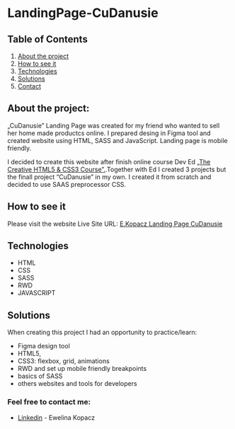 # LandingPage-CuDanusie

## Table of Contents
1. [About the project](#about-the-project)
2. [How to see it](#how-to-see-it)
3. [Technologies](#technologies)
4. [Solutions](#solutions)
5. [Contact](#feel-free-to-contact-me)

## About the project:
„CuDanusie” Landing Page was created for my friend who wanted to sell her home made productcs online. I prepared desing in Figma tool and created website using HTML, SASS and JavaScript. Landing page is mobile friendly. 

I decided to create this website after finish online course Dev Ed [„The Creative HTML5 & CSS3 Course”.](https://developedbyed.com/p/the-creative-html5-css3-course).Together with Ed I created 3 projects but the finall project “CuDanusie” in my own. I created it from scratch and decided to use SAAS preprocessor CSS.

## How to see it
Please visit the website Live Site URL: [E.Kopacz Landing Page CuDanusie](http://cudanusie.ekopacz.pl)

## Technologies
* HTML
* CSS
* SASS
* RWD
* JAVASCRIPT

## Solutions
When creating this project I had an opportunity to practice/learn:
* Figma design tool
* HTML5, 
* CSS3: flexbox, grid, animations
* RWD and set up mobile friendly breakpoints
* basics of SASS
* others websites and tools for developers

### Feel free to contact me:
* [Linkedin](https://www.linkedin.com/in/ewelina-kopacz-929559100/) - Ewelina Kopacz
